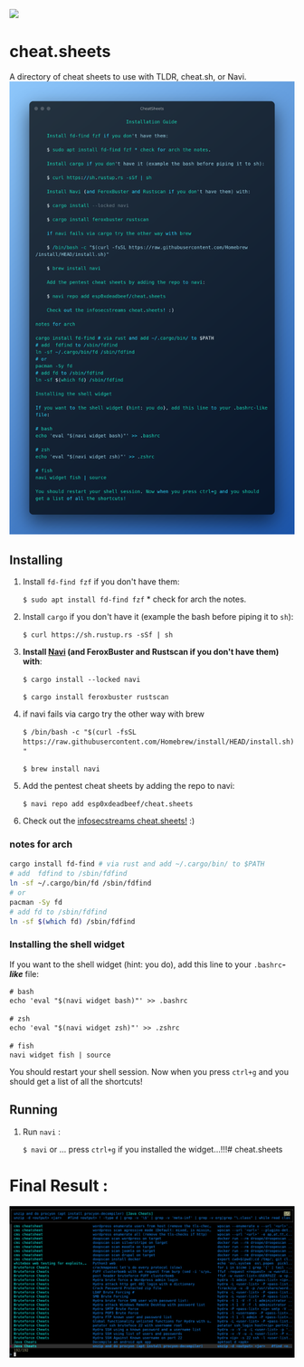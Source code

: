 ![](https://image.shutterstock.com/image-illustration/cheatsheet-text-on-blue-grungy-260nw-1808793118.jpg)
# cheat.sheets

A directory of cheat sheets to use with TLDR, cheat.sh, or Navi.
![](CheatSheets.png)
## Installing

1. Install `fd-find fzf` if you don't have them:

    `$ sudo apt install fd-find fzf` * check for arch the notes.

1. Install `cargo` if you don't have it (example the bash before piping it to `sh`):

    `$ curl https://sh.rustup.rs -sSf | sh`

1. **Install [Navi](https://github.com/denisidoro/navi) (and FeroxBuster and Rustscan if you don't have them) with**:
    
    `$ cargo install --locked navi`
    
    `$ cargo install feroxbuster rustscan`
 
1. if navi fails via cargo try the other way with brew 

    `$ /bin/bash -c "$(curl -fsSL https://raw.githubusercontent.com/Homebrew/install/HEAD/install.sh)"`
    
    `$ brew install navi`

1. Add the pentest cheat sheets by adding the repo to navi:

    `$ navi repo add esp0xdeadbeef/cheat.sheets`

1. Check out the [infosecstreams cheat.sheets!](https://github.com/infosecstreams/cheat.sheets) :)


### notes for arch 

```bash
cargo install fd-find # via rust and add ~/.cargo/bin/ to $PATH
# add  fdfind to /sbin/fdfind
ln -sf ~/.cargo/bin/fd /sbin/fdfind
# or
pacman -Sy fd
# add fd to /sbin/fdfind
ln -sf $(which fd) /sbin/fdfind
```

### Installing the shell widget

If you want to the shell widget (hint: you do), add this line to your `.bashrc`_**-like**_ file:

```shell
# bash
echo 'eval "$(navi widget bash)"' >> .bashrc

# zsh
echo 'eval "$(navi widget zsh)"' >> .zshrc

# fish
navi widget fish | source
```

You should restart your shell session. Now when you press `ctrl+g` and you should get a list of all the shortcuts!

## Running

1. Run `navi` :

    `$ navi` or ... press `ctrl+g` if you installed the widget...!!!# cheat.sheets

# Final Result : 
![](final.png)
